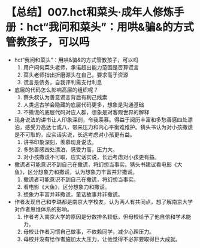 # 【总结】007.hct和菜头·成年人修炼手册：hct“我问和菜头”：用哄&骗&的方式管教孩子，可以吗

-   hct“我问和菜头”：用哄&骗&的方式管教孩子，可以吗
    1.  用户问何菜头老师，承诺超出能力范围是否算谎言
    2.  菜头老师指出折磨源头在自己，要求高于资源
    3.  谎言是债务，自我评判需支付利息
-   底层的代码怎么影响高层的组织呢？
    1.  蔡头叔认为善意谎言背后有利己线索
    2.  人类远古学会隐藏的底层代码更多，想象是沟通基础
    3.  不撒谎的底层代码对应人群，想象是对客观世界的解释
-   现身说法的讲书让人印象深刻，令我羡慕。得益于阅历丰富和多愁善感四处漂泊，感受力高达七或八，带来压力和内心平衡难维护。猜头书认为对小孩撒谎是不可取的，应实话实说，长远考虑对小孩更有益。
    1.  讲书印象深刻，羡慕现身说法。
    2.  多愁善感四处漂泊，感受力高，压力大。
    3.  对小孩撒谎不可取，应实话实说，长远考虑对小孩更有益。
-   撒谎者可能意识不到自己在撒谎，将幻想当事实。猜头书建议看电影《大鱼》，区分想象力和撒谎，认为想象力丰富并非撒谎。
    1.  撒谎者可能意识不到自己在撒谎，将幻想当事实。
    2.  看电影《大鱼》，区分想象力和撒谎。
    3.  想象力丰富并非撒谎，童话故事并非撒谎。
-   作者发现自己和李璐都是南京大学校友，认为两人有共同点，想了解南京大学对作者思维体系的影响。
    1.  作者考入南京大学的原因是分数排名较低，但母校给予了他自信和学术能力。
    2.  母校让作者习惯自己做事，不依赖同学，减少心理压力。
    3.  母校并没有给作者施加太大压力，让他觉得不必非要取得巨大成就。